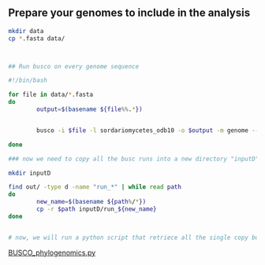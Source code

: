 
## Prepare your genomes to include in the analysis
````bash
mkdir data
cp *.fasta data/



## Run busco on every genome sequence

#!/bin/bash

for file in data/*.fasta
do
        output=$(basename ${file%%.*})


        busco -i $file -l sordariomycetes_odb10 -o $output -m genome --out_path out --cpu 36

done

### now we need to copy all the busc runs into a new directory "inputD"

mkdir inputD

find out/ -type d -name "run_*" | while read path
do
        new_name=$(basename ${path%/*})
        cp -r $path inputD/run_${new_name}
done


# now, we will run a python script that retriece all the single copy busco sahred genes and perform signle genes alignement, trimming concatenation and phylogenetic treee inference
````

<a href="https://github.com/jamiemcg/BUSCO_phylogenomics/blob/master/BUSCO_phylogenomics.py"> BUSCO_phylogenomics.py </a> 


